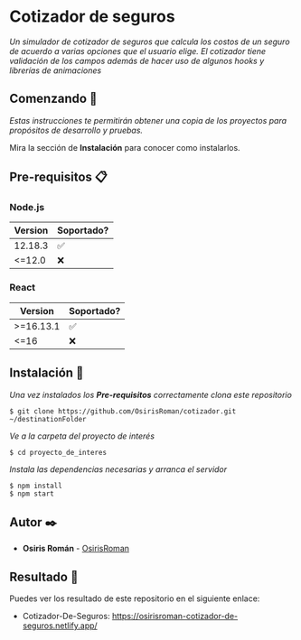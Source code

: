 # Cotizador de seguros

_Un simulador de cotizador de seguros que calcula los costos de un seguro de acuerdo a varias opciones que el usuario elige. El cotizador tiene validación de los campos además de hacer uso de algunos hooks y librerías de animaciones_

## Comenzando 🚀

_Estas instrucciones te permitirán obtener una copia de los proyectos para propósitos de desarrollo y pruebas._

Mira la sección de **Instalación** para conocer como instalarlos.

## Pre-requisitos 📋

### Node.js

| Version | Soportado?         |
| ------- | ------------------ |
| 12.18.3 | :white_check_mark: |
| <=12.0  | :x:                |

### React

| Version   | Soportado?         |
| --------- | ------------------ |
| >=16.13.1 | :white_check_mark: |
| <=16      | :x:                |

## Instalación 🔧

_Una vez instalados los **Pre-requisitos** correctamente clona este repositorio_

```
$ git clone https://github.com/OsirisRoman/cotizador.git ~/destinationFolder
```

_Ve a la carpeta del proyecto de interés_

```
$ cd proyecto_de_interes
```

_Instala las dependencias necesarias y arranca el servidor_

```
$ npm install
$ npm start
```

## Autor ✒️

-   **Osiris Román** - [OsirisRoman](https://github.com/OsirisRoman)

## Resultado :tada:

Puedes ver los resultado de este repositorio en el siguiente enlace:

-   Cotizador-De-Seguros: https://osirisroman-cotizador-de-seguros.netlify.app/

